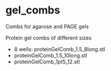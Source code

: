 # gel_combs
Combs for agarose and PAGE gels


Protein gel combs of different sizes 
- 8 wells: proteinGelComb_1.5_8long.stl
- proteinGelComb_1.5_10long.stl
- proteinGelComb_1pt5_12.stl
